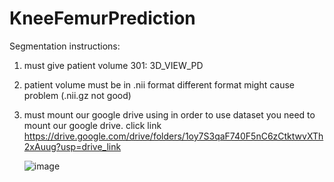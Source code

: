 # KneeFemurPrediction
Segmentation instructions:

1. must give patient volume 301: 3D_VIEW_PD
2. patient volume must be in .nii format different format might cause problem (.nii.gz not good)
3. must mount our google drive using
   in order to use dataset you need to mount our google drive. click link https://drive.google.com/drive/folders/1oy7S3qaF740F5nC6zCtktwvXTh2xAuug?usp=drive_link
   
   ![image](https://github.com/matan034/KneeFemurPrediction/assets/24852163/52994c42-6025-4ec8-aaf6-b804f51e08d7)
